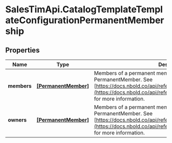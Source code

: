 # SalesTimApi.CatalogTemplateTemplateConfigurationPermanentMembership

## Properties

Name | Type | Description | Notes
------------ | ------------- | ------------- | -------------
**members** | [**[PermanentMember]**](PermanentMember.md) | Members of a permanent membership team, as an array of PermanentMember. See [https://docs.nbold.co/api/reference/Models/PermanentMember](https://docs.nbold.co/api/reference/Models/PermanentMember) for more information. | [optional] 
**owners** | [**[PermanentMember]**](PermanentMember.md) | Members of a permanent membership team, as an array of PermanentMember. See [https://docs.nbold.co/api/reference/Models/PermanentMember](https://docs.nbold.co/api/reference/Models/PermanentMember) for more information. | [optional] 


